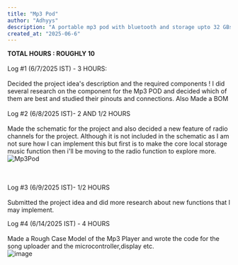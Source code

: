 ```yaml
---
title: "Mp3 Pod"
author: "Adhyys"
description: "A portable mp3 pod with bluetooth and storage upto 32 GBs"
created_at: "2025-06-6"
---
```



<b>TOTAL HOURS : ROUGHLY 10</b>
<br><br>
Log #1 (6/7/2025 IST) - 3 HOURS:
<br><br>
Decided the project idea's description and the required components ! I did several research on the component for the Mp3 POD and decided which of them are best and studied their pinouts and connections. Also Made a BOM
<br><br>
Log #2 (6/8/2025 IST)- 2 AND 1/2 HOURS
<br><br>
Made the schematic for the project and also decided a new feature of radio channels for the project. Although it is not included in the schematic as I am not sure how I can implement this but first is to make the core local storage music function then i'll be moving to the radio function to explore more.<br>
![Mp3Pod](https://github.com/user-attachments/assets/3c94bf71-d0c0-4b88-a561-71a7ef1dca71)

<br><br>
Log #3 (6/9/2025 IST)- 1/2 HOURS
<br><br>
Submitted the project idea and did more research about new functions that I may implement. 

Log #4 (6/14/2025 IST) - 4 HOURS
<br><br>
Made a Rough Case Model of the Mp3 Player and wrote the code for the song uploader and the microcontroller,display etc.
<br>
![image](https://github.com/user-attachments/assets/23cc0325-7e31-461d-bcd6-75ee7be8f453)

